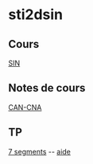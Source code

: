 # sti2dsin

## Cours
[SIN](https://drive.google.com/drive/folders/1Nry6MdYn8fd6hx7JoKz6O9ZD1Hd6q13i)

## Notes de cours
[CAN-CNA](https://hackmd.io/@YSaVczpYQySlUnehD8yxvw/Hyl0dE3Et)

## TP
[7 segments](https://drive.google.com/drive/folders/1vCsoPxUAdW2A9C2zgOr6C1dWmPQVR_fx) -- 
[aide](https://www.youtube.com/playlist?list=PLkW6qBuit1un6_8GBoBpo7G6H0cfpEdpD)
